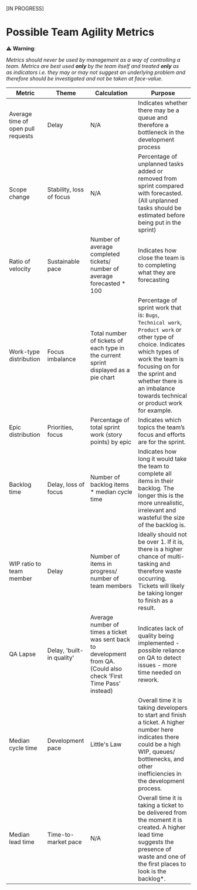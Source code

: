[IN PROGRESS]

# Possible Team Agility Metrics

⚠️ **Warning**:

*Metrics should never be used by management as a way of controlling a team. Metrics are best used **only** by the team itself and treated **only** as as indicators i.e. they may or may not suggest an underlying problem and therefore should be investigated and not be taken at face-value.*

Metric | Theme | Calculation | Purpose
------ | ----- | ----------- | --------
Average time of open pull requests | Delay | N/A | Indicates whether there may be a queue and therefore a bottleneck in the development process
Scope change | Stability, loss of focus | N/A | Percentage of unplanned tasks added or removed from sprint compared with forecasted. (All unplanned tasks should be estimated before being put in the sprint)
Ratio of velocity | Sustainable pace | Number of average completed tickets/ number of average forecasted * 100 | Indicates how close the team is to completing what they are forecasting
Work-type distribution | Focus imbalance | Total number of tickets of each type in the current sprint displayed as a pie chart | Percentage of sprint work that is: `Bugs`, `Technical work`, `Product work` or other type of choice. Indicates which types of work the team is focusing on for the sprint and whether there is an imbalance towards technical or product work for example.
Epic distribution | Priorities, focus | Percentage of total sprint work (story points) by epic | Indicates which topics the team’s focus and efforts are for the sprint.
Backlog time | Delay, loss of focus | Number of backlog items * median cycle time | Indicates how long it would take the team to complete all items in their backlog. The longer this is the more unrealistic, irrelevant and wasteful the size of the backlog is.
WIP ratio to team member | Delay | Number of items in progress/ number of team members | Ideally should not be over 1. If it is, there is a higher chance of multi-tasking and therefore waste occurring. Tickets will likely be taking longer to finish as a result.
QA Lapse | Delay, 'built-in quality' | Average number of times a ticket was sent back to development from QA. (Could also check ‘First Time Pass’ instead) | Indicates lack of quality being implemented - possible reliance on QA to detect issues - more time needed on rework.
Median cycle time | Development pace | Little's Law | Overall time it is taking developers to start and finish a ticket. A higher number here indicates there could be a high WIP, queues/ bottlenecks, and other inefficiencies in the development process.
Median lead time | Time-to-market pace | N/A | Overall time it is taking a ticket to be delivered from the moment it is created. A higher lead time suggests the presence of waste and one of the first places to look is the backlog*.
